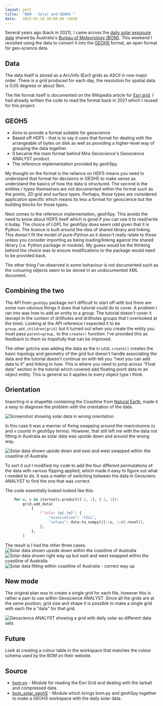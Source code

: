 ```yaml
---
layout: post
title:  "BOM - Solar and GEOH5 "
date:   2025-01-18 20:00:00 +1030
---
```


Several years ago (back in 2021), I came across the
[daily solar exposure data](0) shared by Australia's
[Bureau of Meteorology (BOM)](1). This weekend I revisited using the data to
convert it into the [GEOH5](2) format, an open format for geo-science data.

Data
----
The data itself is stored as a Arc/Info (Esri) grids as ASCII in row-major order.
There is a grid produced for each day, the resolution for spatial data is
0.05 degrees or about 5km.

The file format itself is documented on the Wikipedia article for
[Esri grid](3). I had already written the code to read the format back in
2021 which I reused for this project.

GEOH5
-----
* Aims to provide a format suitable for geoscience
* Based off HDF5 - that is to say it uses that format for dealing with the
  arrangeable of bytes on disk as well as providing a higher-level way of
  grouping the data together.
* It became the main format behind Mira Geoscience's Geoscience ANALYST
  product.
* The reference implementation provided by geoh5py.

My thought on the format is the reliance on HDF5 means you need to
understand that format for decisions in GEOH5 to make sense as
understand the basics of how the data is structured. The second is
the entities / types themselves are not documented within the format such as
the points, 2D grid and surface types. Perhaps, those types are considered
application specific which means its less a format for geoscience but the
building blocks for those types.

Next comes to the reference implementation, geoh5py. This avoids the need to
know about HDF5 itself which is good if you can use it to read/write it today.
The choice of LGPL for geoh5py does seem odd given that it is Python. The
licence is built around the idea of shared library and linking. This doesn't
fit the model of pure-Python as it doesn't really relate to those unless you
consider importing as being loading/linking against hte shared library (i.e.
Python package or module). My guess would be the thinking behind the choice was
to ensure modifications to the package would need to be provided back.

The other thing I've observed is some behaviour is not documented such as the
colouring objects seem to be stored in an undocumented XML document.

Combining the two
------------------
The API from `geoh5py` package isn't difficult to start off with but there are
some non-obvious things it does that tutorial could do to cover. A problem I ran
into was how to add an entity to a group. The tutorial doesn't cover it (except
in the context of drillholes and drillholes groups that I overlooked at the
time). Looking at the API reference I expected it to be
`group.add_children(grid)` but it turned out when you create the entity you
must pass `parent=group,` to the `create()` function. I've provided this
as feedback to them so hopefully that can be improved.

The other gotcha was adding the data as the `Grid2D.create()` creates
the basic topology and geometry of the grid but doesn't handle associating the
data and the tutorial doesn't continue on with tell you "next you can add data
to it" and linking to how. This is where you need to jump across "Float data"
section in the tutorial which covered add floating point data to an object
entity. This is general so it applies to every object type I think.

Orientation
-----------
Importing in a shapefile containing the Coastline from [Natural Earth](4), made
it a easy to diagnose the problem with the orientation of the data.

![Screenshot showing solar data in wrong orientation](/assets/2025-01-19-wrong_orientation.png)

In this case it was a manner of fixing swapping around the row/columns (u
and v counts in geoh5py terms). However, that still left me with the data not
fitting in Australia as solar data was upside down and around the wrong way.

![Solar data shown upside down and east and west swapped within the coastline of Australia](/assets/2025-01-19-solar_1_-1.png)

To sort it out I modified my code to add the four different permutations of
the data with various flipping applied, which made it easy to figure out what
I needed to do. It was a matter of switching between the data in Geoscienc
 ANALYST to find the one that was correct.

The code essentially looked looked like this:
```python
    for u, v in itertools.product([-1, 1], [-1, 1]):
        grid.add_data(
            {
                f"Solar {u},{v}": {
                    "association": "CELL",
                    "values": data.to_numpy()[::u, ::v].ravel(),
                },
            },
        )
```

The result is I had the other three cases.
![Solar data shown upside down within the coastline of Australia](/assets/2025-01-19-solar_1_1.png)
![Solar data shown  right way up but east and west swapped within the coastline of Australia](/assets/2025-01-19-solar_-1_-1.png)
![Solar data fitting within coastline of Australia - correct way up](/assets/2025-01-19-solar_-1_1.png)

New mode
--------
The original plan was to create a single grid for each file, however this is
rather a pain to use within Geoscience ANALYST. Since all the grids are at the
same position, grid size and shape it is possible to make a single grid with
each file a "data" for that grid.

![Geoscience ANALYST showing a grid with daily solar as different data sets](/assets/2025-01-19-geoscience_bom_solar.png)

Future
------
Look at creating a colour table in the workspace that matches the colour
schema used by the BOM on their website.

Source
------

* [bom.py](5) - Module for reading the Esri Grid and dealing with the tarball
  and compressed data.
* [bom_solar_geoh5](6) - Module which brings bom.py and geoh5py together to
  make a GEOH5 workspace with the daily solar data.

[0]: http://www.bom.gov.au/jsp/awap/solar/index.jsp
[1]: http://www.bom.gov.au/
[2]: https://mirageoscience-geoh5py.readthedocs-hosted.com/en/stable/content/geoh5_format/index.html
[3]: https://en.wikipedia.org/wiki/Esri_grid
[4]: https://www.naturalearthdata.com/downloads/10m-physical-vectors/10m-coastline/
[5]: https://github.com/donno/warehouse51/blob/b3dbcc55fd0820b05f4ee451e74331df263b3972/bom/bom.py
[6]: https://github.com/donno/warehouse51/blob/b3dbcc55fd0820b05f4ee451e74331df263b3972/bom/bom_solar_geoh5.py
